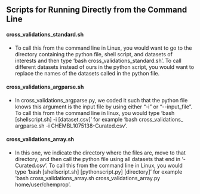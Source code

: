 ## Scripts for Running Directly from the Command Line

#### cross_validations_standard.sh
* To call this from the command line in Linux, you would want to go to the directory containing the python file, shell script, and datasets of interests and then type ‘bash cross_validations_standard.sh’. To call different datasets instead of ours in the python script, you would want to replace the names of the datasets called in the python file. 

#### cross_validations_argparse.sh
* In cross_validations_argparse.py, we coded it such that the python file knows this argument is the input file by using either “-i” or “--input_file”. To call this from the command line in linux, you would type ‘bash [shellscript.sh] -i [dataset.csv]’  for example ‘bash cross_validations_ argparse.sh -i CHEMBL1075138-Curated.csv’.

#### cross_validations_array.sh
* In this one, we indicate the directory where the files are, move to that directory, and then call the python file using all datasets that end in ‘-Curated.csv’. To call this from the command line in Linux, you would type ‘bash [shellscript.sh] [pythonscript.py] [directory]’ for example ‘bash cross_validations_array.sh cross_validations_array.py home/user/chemprop’. 



